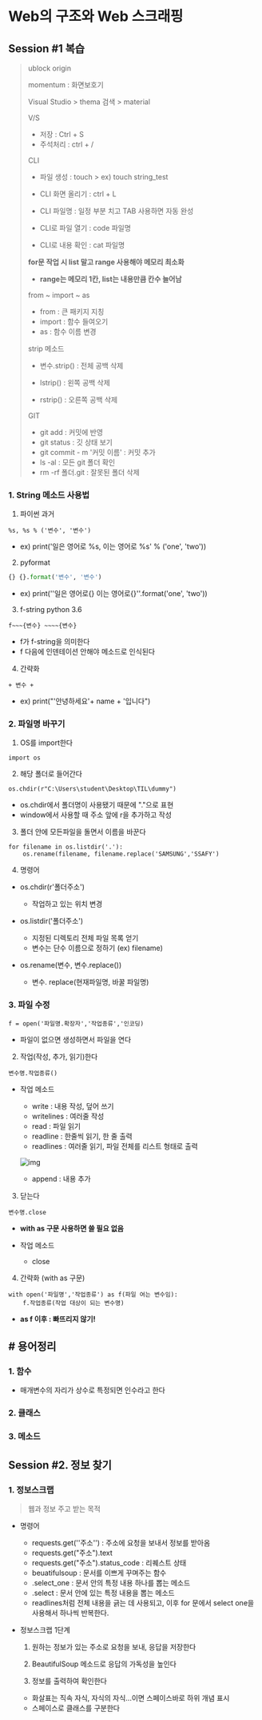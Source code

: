 # Web의 구조와 Web 스크래핑

## Session #1 복습

> ublock origin 
>
> momentum : 화면보호기
>
> Visual Studio > thema 검색 > material
>
> V/S
>
> * 저장 : Ctrl + S
> * 주석처리 : ctrl + /
>
> CLI
>
> * 파일 생성 : touch > ex) touch string_test
>
> * CLI 화면 올리기 : ctrl + L
>
> * CLI 파일명 : 일정 부분 치고 TAB 사용하면 자동 완성
>
> * CLI로 파일 열기 : code 파일명
>
> * CLI로 내용 확인 : cat 파일명
>
> **for문 작업 시 list 말고 range 사용해야 메모리 최소화**
>
> * **range는 메모리 1칸, list는 내용만큼 칸수 늘어남**
>
> from ~ import ~ as
>
> * from : 큰 패키지 지칭
> * import : 함수 들여오기
> * as : 함수 이름 변경
>
> strip 메소드
>
> * 변수.strip() : 전체 공백 삭제
> * lstrip() : 왼쪽 공백 삭제
>
> * rstrip() : 오른쪽 공백 삭제
>
> GIT
>
> * git add : 커밋에 반영
> * git status : 깃 상태 보기
> * git commit - m '커밋 이름' : 커밋 추가
> * ls -al : 모든 git 폴더 확인
> * rm -rf 폴더.git : 잘못된 폴더 삭제



### 1. String 메소드 사용법

1) 파이썬 과거

```
%s, %s % ('변수', '변수')
```

* ex) print('일은 영어로 %s, 이는 영어로 %s' % ('one', 'two'))

2) pyformat 

```py
{} {}.format('변수', '변수')
```

* ex) print(''일은 영어로{} 이는 영어로{}''.format('one', 'two'))

3) f-string python 3.6

```
f~~~{변수} ~~~~{변수}
```

* f가 f-string을 의미한다
* f 다음에 인덴테이션 안해야 메소드로 인식된다

4) 간략화

```simp
+ 변수 +
```

* ex) print("'안녕하세요'+ name + '입니다")



### 2. 파일명 바꾸기

1) OS를 import한다

```
import os
```

2) 해당 폴더로 들어간다

```
os.chdir(r"C:\Users\student\Desktop\TIL\dummy")
```

* os.chdir에서 폴더명이 사용됐기 때문에 "."으로 표현
* window에서 사용할 때 주소 앞에 r을 추가하고 작성

3) 폴더 안에 모든파일을 돌면서 이름을 바꾼다

```renam
for filename in os.listdir('.'):
	os.rename(filename, filename.replace('SAMSUNG','SSAFY')
```

4) 명령어

* os.chdir(r'폴더주소')
  * 작업하고 있는 위치 변경

* os.listdir('폴더주소')
  * 지정된 디렉토리 전체 파일 목록 얻기
  * 변수는 단수 이름으로 정하기 (ex) filename)

* os.rename(변수, 변수.replace())
  * 변수. replace(현재파일명, 바꿀 파일명)



### 3. 파일 수정

```
f = open('파일명.확장자','작업종류','인코딩)
```

* 파일이 없으면 생성하면서 파일을 연다

2) 작업(작성, 추가, 읽기)한다

```
변수명.작업종류()
```

* 작업 메소드

  * write : 내용 작성, 덮어 쓰기
  * writelines : 여러줄 작성
  * read : 파일 읽기
  * readline : 한줄씩 읽기, 한 줄 출력
  * readlines : 여러줄 읽기, 파일 전체를 리스트 형태로 출력

  ![img](https://lh3.googleusercontent.com/2oFUck2-N5ktcUI0vBQ2SqNak15a2pewZ_68agfzohZ9SXEQb3V_dLgwNY1Y8Ukqvfpe1w1EIWUdZTkWG5Z4577a5znahzbaTA7E_FTJFcXRYMT6LgXqNYbltEFjIxCgolGNXkSH)

  * append : 내용 추가

3) 닫는다

```
변수명.close
```

* **with as 구문 사용하면 쓸 필요 없음**

* 작업 메소드
  * close

4) 간략화 (with as 구문)

```
with open('파일명','작업종류') as f(파일 여는 변수임):
	f.작업종류(작업 대상이 되는 변수명)
```

* **as f 이후 : 빠뜨리지 않기!**



## # 용어정리

### 1. 함수

* 매개변수의 자리가 상수로 특정되면 인수라고 한다

### 2. 클래스

### 3. 메소드



## Session #2. 정보 찾기

### 1. 정보스크랩

> 웹과 정보 주고 받는 목적

* 명령어
  * requests.get(''주소'') : 주소에 요청을 보내서 정보를 받아옴
  * requests.get("주소").text
  * requests.get("주소").status_code : 리퀘스트 상태
  * beuatifulsoup : 문서를 이쁘게 꾸며주는 함수
  * .select_one : 문서 안의 특정 내용 하나를 뽑는 메소드
  *  .select : 문서 안에 있는 특정 내용을 뽑는 메소드
    * readlines처럼 전체 내용을 긁는 데 사용되고, 이후 for 문에서 select one을 사용해서                 하나씩 반복한다.

* 정보스크랩 1단계

  1) 원하는 정보가 있는 주소로 요청을 보내, 응답을 저장한다

  2) BeautifulSoup 메소드로 응답의 가독성을 높인다

  3) 정보를 출력하여 확인한다

  * 화살표는 직속 자식, 자식의 자식...이면 스페이스바로 하위 개념 표시
  * 스페이스로 클래스를 구분한다

